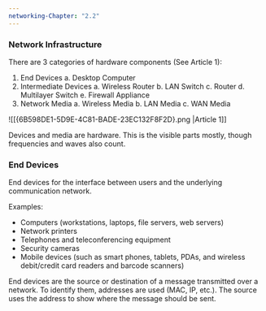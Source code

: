 ```yaml
---
networking-Chapter: "2.2"
---
```



### Network Infrastructure
There are 3 categories of hardware components (See Article 1):
1. End Devices
    a. Desktop Computer 
2. Intermediate Devices
    a. Wireless Router
    b. LAN Switch
    c. Router
    d. Multilayer Switch
    e. Firewall Appliance 
3. Network Media
    a. Wireless Media
    b. LAN Media
    c. WAN Media

![[{6B598DE1-5D9E-4C81-BADE-23EC132F8F2D}.png |Article 1]]

Devices and media are hardware. This is the visible parts mostly, though frequencies and waves also count.

### End Devices
End devices for the interface between users and the underlying communication network. 

Examples:
- Computers (workstations, laptops, file servers, web servers)
- Network printers
- Telephones and teleconferencing equipment
- Security cameras
- Mobile devices (such as smart phones, tablets, PDAs, and wireless debit/credit card readers and barcode scanners)

End devices are the source or destination of a message transmitted over a network. To identify them, addresses are used (MAC, IP, etc.). The source uses the address to show where the message should be sent.


